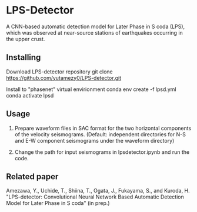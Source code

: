 # LPS-Detector
A CNN-based automatic detection model for Later Phase in S coda (LPS), which was observed at near-source stations of earthquakes occurring in the upper crust.  
## Installing
Download LPS-detector repository
git clone https://github.com/yutamezy0/LPS-detector.git

Install to "phasenet" virtual envirionment
conda env create -f lpsd.yml
conda activate lpsd

## Usage
1. Prepare waveform files in SAC format for the two horizontal components of the velocity seismograms.
(Default: independent directories for N-S and E-W component seismograms under the waveform directory)

2. Change the path for input seismograms in lpsdetector.ipynb and run the code.

## Related paper
Amezawa, Y., Uchide, T., Shiina, T., Ogata, J., Fukayama, S., and Kuroda, H. "LPS-detector: Convolutional Neural Network Based Automatic Detection Model for Later Phase in S coda" (in prep.)
